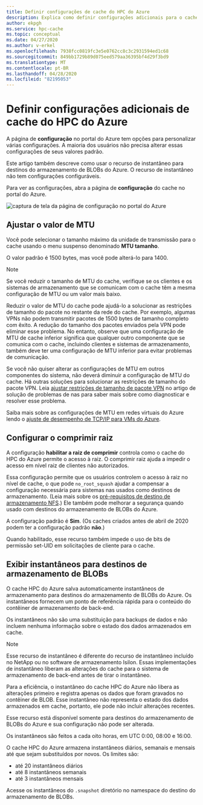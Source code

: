 ```yaml
---
title: Definir configurações de cache do HPC do Azure
description: Explica como definir configurações adicionais para o cache, como MTU e não-raiz-comprimir, e como acessar os instantâneos Express de destinos do armazenamento de BLOBs do Azure.
author: ekpgh
ms.service: hpc-cache
ms.topic: conceptual
ms.date: 04/27/2020
ms.author: v-erkel
ms.openlocfilehash: 7938fcc0819fc3e5e0762cc8c3c2931594ed1c68
ms.sourcegitcommit: 849bb1729b89d075eed579aa36395bf4d29f3bd9
ms.translationtype: MT
ms.contentlocale: pt-BR
ms.lasthandoff: 04/28/2020
ms.locfileid: "82195053"
---
```

# <a name="configure-additional-azure-hpc-cache-settings"></a>Definir configurações adicionais de cache do HPC do Azure

A página de **configuração** no portal do Azure tem opções para personalizar várias configurações. A maioria dos usuários não precisa alterar essas configurações de seus valores padrão.

Este artigo também descreve como usar o recurso de instantâneo para destinos do armazenamento de BLOBs do Azure. O recurso de instantâneo não tem configurações configuráveis.

Para ver as configurações, abra a página de **configuração** do cache no portal do Azure.

![captura de tela da página de configuração no portal do Azure](media/configuration.png)

## <a name="adjust-mtu-value"></a>Ajustar o valor de MTU
<!-- linked from troubleshoot-nas article -->

Você pode selecionar o tamanho máximo da unidade de transmissão para o cache usando o menu suspenso denominado **MTU tamanho**.

O valor padrão é 1500 bytes, mas você pode alterá-lo para 1400.

> [!NOTE]
> Se você reduzir o tamanho de MTU do cache, verifique se os clientes e os sistemas de armazenamento que se comunicam com o cache têm a mesma configuração de MTU ou um valor mais baixo.

Reduzir o valor de MTU do cache pode ajudá-lo a solucionar as restrições de tamanho do pacote no restante da rede do cache. Por exemplo, algumas VPNs não podem transmitir pacotes de 1500 bytes de tamanho completo com êxito. A redução do tamanho dos pacotes enviados pela VPN pode eliminar esse problema. No entanto, observe que uma configuração de MTU de cache inferior significa que qualquer outro componente que se comunica com o cache, incluindo clientes e sistemas de armazenamento, também deve ter uma configuração de MTU inferior para evitar problemas de comunicação.

Se você não quiser alterar as configurações de MTU em outros componentes do sistema, não deverá diminuir a configuração de MTU do cache. Há outras soluções para solucionar as restrições de tamanho do pacote VPN. Leia [ajustar restrições de tamanho de pacote VPN](troubleshoot-nas.md#adjust-vpn-packet-size-restrictions) no artigo de solução de problemas de nas para saber mais sobre como diagnosticar e resolver esse problema.

Saiba mais sobre as configurações de MTU em redes virtuais do Azure lendo o [ajuste de desempenho de TCP/IP para VMs do Azure](../virtual-network/virtual-network-tcpip-performance-tuning.md).

## <a name="configure-root-squash"></a>Configurar o comprimir raiz
<!-- linked from troubleshoot -->

A configuração **habilitar a raiz de comprimir** controla como o cache do HPC do Azure permite o acesso à raiz. O comprimir raiz ajuda a impedir o acesso em nível raiz de clientes não autorizados.

Essa configuração permite que os usuários controlem o acesso à raiz no nível de cache, o que pode ``no_root_squash`` ajudar a compensar a configuração necessária para sistemas nas usados como destinos de armazenamento. (Leia mais sobre os [pré-requisitos de destino de armazenamento NFS](hpc-cache-prereqs.md#nfs-storage-requirements).) Ele também pode melhorar a segurança quando usado com destinos do armazenamento de BLOBs do Azure.

A configuração padrão é **Sim**. (Os caches criados antes de abril de 2020 podem ter a configuração padrão **não**.)

Quando habilitado, esse recurso também impede o uso de bits de permissão set-UID em solicitações de cliente para o cache.

## <a name="view-snapshots-for-blob-storage-targets"></a>Exibir instantâneos para destinos de armazenamento de BLOBs

O cache HPC do Azure salva automaticamente instantâneos de armazenamento para destinos do armazenamento de BLOBs do Azure. Os instantâneos fornecem um ponto de referência rápida para o conteúdo do contêiner de armazenamento de back-end.

Os instantâneos não são uma substituição para backups de dados e não incluem nenhuma informação sobre o estado dos dados armazenados em cache.

> [!NOTE]
> Esse recurso de instantâneo é diferente do recurso de instantâneo incluído no NetApp ou no software de armazenamento Isilon. Essas implementações de instantâneo liberam as alterações do cache para o sistema de armazenamento de back-end antes de tirar o instantâneo.
>
> Para a eficiência, o instantâneo do cache HPC do Azure não libera as alterações primeiro e registra apenas os dados que foram gravados no contêiner de BLOB. Esse instantâneo não representa o estado dos dados armazenados em cache, portanto, ele pode não incluir alterações recentes.

Esse recurso está disponível somente para destinos do armazenamento de BLOBs do Azure e sua configuração não pode ser alterada.

Os instantâneos são feitos a cada oito horas, em UTC 0:00, 08:00 e 16:00.

O cache HPC do Azure armazena instantâneos diários, semanais e mensais até que sejam substituídos por novos. Os limites são:

* até 20 instantâneos diários
* até 8 instantâneos semanais
* até 3 instantâneos mensais

Acesse os instantâneos do `.snapshot` diretório no namespace do destino do armazenamento de BLOBs.
